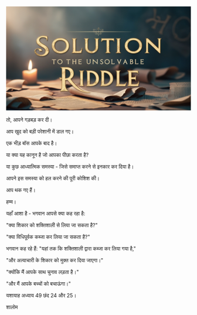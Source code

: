 ![Video cover image](../cover.jpg "cover photo")

तो, आपने गड़बड़ कर दी।

आप खुद को बड़ी परेशानी में डाल गए।

एक भीड़ बॉस आपके बाद है।

या क्या यह कानून है जो आपका पीछा करता है?

या कुछ आध्यात्मिक समस्या - जिसे समाप्त करने से इनकार कर दिया है।

आपने इस समस्या को हल करने की पूरी कोशिश की।

आप थक गए हैं।

हम्म।

यहाँ आशा है - भगवान आपसे क्या कह रहा है:

"क्या शिकार को शक्तिशाली से लिया जा सकता है?"

"क्या विधिपूर्वक कब्जा कर लिया जा सकता है?"

भगवान कह रहे हैं: "यहां तक ​​कि शक्तिशाली द्वारा कब्जा कर लिया गया है,"

"और अत्याचारी के शिकार को मुक्त कर दिया जाएगा।"

"क्योंकि मैं आपके साथ चुनाव लड़ता है।"

"और मैं आपके बच्चों को बचाऊंगा।"

यशायाह अध्याय 49 छंद 24 और 25।

शालोम
